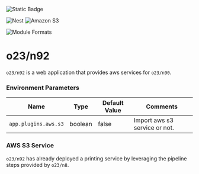 ![Static Badge](https://img.shields.io/badge/InsureMO-777AF2.svg)

![Nest](https://img.shields.io/badge/nest-white.svg?logo=nestjs&logoColor=E0234E&style=social)
![Amazon S3](https://img.shields.io/badge/Amazon%20S3-white.svg?logo=amazons3&logoColor=569A31&style=social)

![Module Formats](https://img.shields.io/badge/module%20formats-cjs-green.svg)

# o23/n92

`o23/n92` is a web application that provides aws services for `o23/n90`.

### Environment Parameters

| Name                 | Type    | Default Value | Comments                      |
|----------------------|---------|---------------|-------------------------------|
| `app.plugins.aws.s3` | boolean | false         | Import aws s3 service or not. |

### AWS S3 Service

`o23/n92` has already deployed a printing service by leveraging the pipeline steps provided by `o23/n8`.